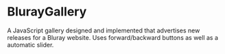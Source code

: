 # BlurayGallery
A JavaScript gallery designed and implemented that advertises new releases for a Bluray website. Uses forward/backward buttons as well as a automatic slider.
